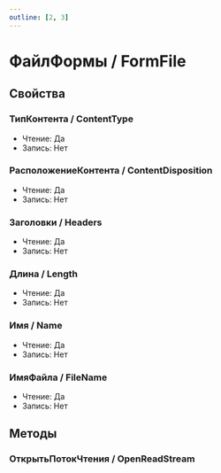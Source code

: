 ```yaml
---
outline: [2, 3]
---
```


# ФайлФормы / FormFile


## Свойства


### ТипКонтента / ContentType

* Чтение: Да
* Запись: Нет

### РасположениеКонтента / ContentDisposition

* Чтение: Да
* Запись: Нет

### Заголовки / Headers

* Чтение: Да
* Запись: Нет

### Длина / Length

* Чтение: Да
* Запись: Нет

### Имя / Name

* Чтение: Да
* Запись: Нет

### ИмяФайла / FileName

* Чтение: Да
* Запись: Нет

## Методы


### ОткрытьПотокЧтения / OpenReadStream

